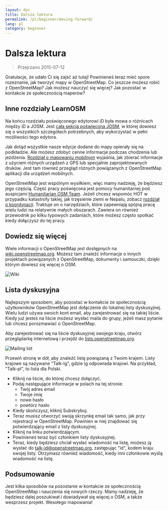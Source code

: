 ```yaml
---
layout: doc
title: Dalsza lektura
permalink: /pl/beginner/moving-forward/
lang: pl
category: beginner
---
```


Dalsza lektura
===============

> Przejrzano 2015-07-12  

Gratulacje, że udało Ci się zajść aż tutaj! Powinieneś teraz mieć spore rozeznanie, jak tworzyć mapy w OpenStreetMap. Co jeszcze możesz robić z OpenStreetMap? Jak możesz nauczyć się więcej? Jak pozostać w kontakcie ze społecznością maperów?  

Inne rozdziały LearnOSM
---------------------------

Na końcu rozdziału poświęconego edytorowi iD była mowa o różnicach między iD a JOSM. Jest [cała sekcja poświęcona JOSM](/pl/josm/), w której dowiesz się o wszystkich szczegółach potrzebnych, aby wykorzystać w pełni możliwości tego edytora.  

Jak dotąd wszystkie nasze edycje dodane do mapy opierały się na podkładzie. Ale możesz zdobyć cenne informacje podczas chodzenia lub jeżdżenia. [Rozdział o mapowaniu mobilnym](/pl/mobile-mapping/) wyjaśnia, jak zbierać informacje z użyciem różnych urządzeń z GPS lub specjalnie zaprojektowanych druków. Jest tam również przegląd różnych powiązanych z OpenStreetMap aplikacji dla urządzeń mobilnych.  

OpenStreetMap jest wspólnym wysiłkiem, więc mamy nadzieję, że będziesz jego częścią. Część pracy poświęcona jest pomocy humanitarnej pod auspicjami [Humanitarian OSM Team](http://hotosm.org). Jeżeli chcesz wspomóc HOT w przypadku katastrofy takiej, jak trzęsienie ziemi w Nepalu, zobacz [rozdział o koordynacji](/pl/coordination/). Traktuje on o narzędziach, które zapewniają spójną pracę wielu ludzi na relatywnie małych obszarach. Zawiera on również przewodnik po kilku typowych zadaniach, które możesz często spotkać kiedy dołączysz do tej pracy.  


Dowiedz się więcej
----------

Wiele informacji o OpenStreetMap jest dostępnych na [wiki.openstreetmap.org](http://wiki.openstreetmap.org/). Możesz tam znaleźć informacje o innych projektach powiązanych z OpenStreetMap, dokumenty i samouczki, dzięki którym dowiesz się więcej o OSM.  

![Wiki][]

<!-- also more info on this site once it is prepared -->

Lista dyskusyjna
------------

Najlepszym sposobem, aby pozostać w kontakcie ze społecznością użytkowników OpenStreetMap jest dołączenie do lokalnej listy dyskusyjnej. Wielu ludzi używa swoich kont email, aby zarejestrować się na takiej liście. Kiedy już jesteś na liście możesz wysłać maila do grupy, jeżeli masz pytanie lub chcesz porozmawiać o OpenStreetMap.  

Aby zarejestrować się na liście dyskusyjnej swojego kraju, otwórz przeglądarkę internetową i przejdź do [lists.openstreetmap.org](http://lists.openstreetmap.org/).  

![Mailing list][]

Przewiń stronę w dół, aby znaleźć listę powiązaną z Twoim krajem. Listy krajowe są nazywane "Talk-lg", gdzie lg odpowiada krajowi. Na przykład, "Talk-pl", to lista dla Polski.  

- Kliknij na liście, do której chcesz dołączyć.  
- Podaj następujące informacje w polach na tej stronie:  
    +  Twój adres email  
    +  Twoje imię  
    +  nowe hasło  
    +  powtórz hasło  
- Kiedy skończysz, kliknij Subskrybuj.
- Teraz musisz otworzyć swoją skrzynkę email tak samo, jak przy rejestracji w OpenStreetMap. Powinien w niej znajdować się potwierdzający email z listy dyskusyjnej.  
- Kliknij na linku potwierdzającym.  
- Powinieneś teraz być członkiem listy dyskusyjnej.  
- Teraz, kiedy będziesz chciał wysłać wiadomość na listę, możesz ją wysłać do [talk-id@openstreetmap.org](mailto:talk-id@openstreetmap.org), zastępując "id", kodem kraju swojej listy. Otrzymasz również wiadomość, kiedy inni członkowie wyślą wiadomość na listę.  

<!-- maybe expand and put this back later
MapOSMatic
----------

One such project is called MapOSMatic, which you can access through your
internet browser at [maposmatic.org](http://www.maposmatic.org/). This
is a simple tool for printing a map of any area you choose. It will
automatically create the map, along with a grid over the map, and an
index of locations that are included in the area.

![MapOSMatic][]
-->


Podsumowanie
-------

Jest kilka sposobów na pozostanie w kontakcie ze społecznością OpenStreetMap i nauczenia się nowych rzeczy. Mamy nadzieję, że będziesz dalej poszukiwał i dowiadywał się więcej o OSM, a także wesprzesz projekt. Wesołego mapowania!


[MapOSMatic]: /images/beginner/maposmatic-homepage.png
[Wiki]: /images/beginner/osm-wiki.png
[Mailing list]: /images/beginner/osm-mailing-lists.png